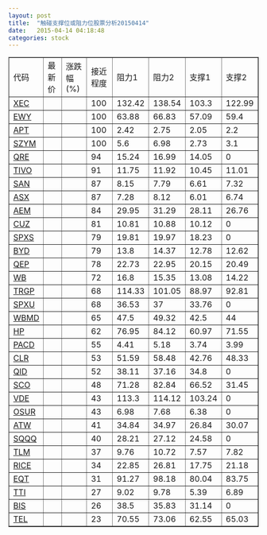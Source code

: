 ```yaml
---
layout: post
title:  "触碰支撑位或阻力位股票分析20150414"
date:   2015-04-14 04:18:48
categories: stock
---
```

<script type="text/javascript">
var stockList = []
stockList.push('gb_xec');
stockList.push('gb_ewy');
stockList.push('gb_apt');
stockList.push('gb_szym');
stockList.push('gb_qre');
stockList.push('gb_tivo');
stockList.push('gb_san');
stockList.push('gb_asx');
stockList.push('gb_aem');
stockList.push('gb_cuz');
stockList.push('gb_spxs');
stockList.push('gb_byd');
stockList.push('gb_qep');
stockList.push('gb_wb');
stockList.push('gb_trgp');
stockList.push('gb_spxu');
stockList.push('gb_wbmd');
stockList.push('gb_hp');
stockList.push('gb_pacd');
stockList.push('gb_clr');
stockList.push('gb_qid');
stockList.push('gb_sco');
stockList.push('gb_vde');
stockList.push('gb_osur');
stockList.push('gb_atw');
stockList.push('gb_sqqq');
stockList.push('gb_tlm');
stockList.push('gb_rice');
stockList.push('gb_eqt');
stockList.push('gb_tti');
stockList.push('gb_bis');
stockList.push('gb_tel');
</script>
<table border="1">
 <tr>
 <td>代码</td>
 <td>最新价</td>
 <td>涨跌幅(%)</td>
 <td>接近程度</td>
 <td>阻力1</td>
 <td>阻力2</td>
 <td>支撑1</td>
 <td>支撑2</td>
</tr>
  <tr id="xec" class="green">
  <td><a href="http://stock.finance.sina.com.cn/usstock/quotes/XEC.html" target="_blank">XEC</a></td><td></td><td></td><td>100</td><td>132.42</td><td>138.54</td><td>103.3</td><td>122.99</td></tr>
  <tr id="ewy" class="green">
  <td><a href="http://stock.finance.sina.com.cn/usstock/quotes/EWY.html" target="_blank">EWY</a></td><td></td><td></td><td>100</td><td>63.88</td><td>66.83</td><td>57.09</td><td>59.4</td></tr>
  <tr id="apt" class="green">
  <td><a href="http://stock.finance.sina.com.cn/usstock/quotes/APT.html" target="_blank">APT</a></td><td></td><td></td><td>100</td><td>2.42</td><td>2.75</td><td>2.05</td><td>2.2</td></tr>
  <tr id="szym" class="green">
  <td><a href="http://stock.finance.sina.com.cn/usstock/quotes/SZYM.html" target="_blank">SZYM</a></td><td></td><td></td><td>100</td><td>5.6</td><td>6.98</td><td>2.73</td><td>3.1</td></tr>
  <tr id="qre" class="red">
  <td><a href="http://stock.finance.sina.com.cn/usstock/quotes/QRE.html" target="_blank">QRE</a></td><td></td><td></td><td>94</td><td>15.24</td><td>16.99</td><td>14.05</td><td>0</td></tr>
  <tr id="tivo" class="green">
  <td><a href="http://stock.finance.sina.com.cn/usstock/quotes/TIVO.html" target="_blank">TIVO</a></td><td></td><td></td><td>91</td><td>11.75</td><td>11.92</td><td>10.45</td><td>11.01</td></tr>
  <tr id="san" class="green">
  <td><a href="http://stock.finance.sina.com.cn/usstock/quotes/SAN.html" target="_blank">SAN</a></td><td></td><td></td><td>87</td><td>8.15</td><td>7.79</td><td>6.61</td><td>7.32</td></tr>
  <tr id="asx" class="red">
  <td><a href="http://stock.finance.sina.com.cn/usstock/quotes/ASX.html" target="_blank">ASX</a></td><td></td><td></td><td>87</td><td>7.28</td><td>8.12</td><td>6.01</td><td>6.74</td></tr>
  <tr id="aem" class="red">
  <td><a href="http://stock.finance.sina.com.cn/usstock/quotes/AEM.html" target="_blank">AEM</a></td><td></td><td></td><td>84</td><td>29.95</td><td>31.29</td><td>28.11</td><td>26.76</td></tr>
  <tr id="cuz" class="green">
  <td><a href="http://stock.finance.sina.com.cn/usstock/quotes/CUZ.html" target="_blank">CUZ</a></td><td></td><td></td><td>81</td><td>10.81</td><td>10.88</td><td>10.12</td><td>0</td></tr>
  <tr id="spxs" class="green">
  <td><a href="http://stock.finance.sina.com.cn/usstock/quotes/SPXS.html" target="_blank">SPXS</a></td><td></td><td></td><td>79</td><td>19.81</td><td>19.97</td><td>18.23</td><td>0</td></tr>
  <tr id="byd" class="red">
  <td><a href="http://stock.finance.sina.com.cn/usstock/quotes/BYD.html" target="_blank">BYD</a></td><td></td><td></td><td>79</td><td>13.8</td><td>14.37</td><td>12.78</td><td>12.62</td></tr>
  <tr id="qep" class="red">
  <td><a href="http://stock.finance.sina.com.cn/usstock/quotes/QEP.html" target="_blank">QEP</a></td><td></td><td></td><td>78</td><td>22.73</td><td>22.95</td><td>20.15</td><td>20.49</td></tr>
  <tr id="wb" class="green">
  <td><a href="http://stock.finance.sina.com.cn/usstock/quotes/WB.html" target="_blank">WB</a></td><td></td><td></td><td>72</td><td>16.8</td><td>15.35</td><td>13.08</td><td>14.22</td></tr>
  <tr id="trgp" class="red">
  <td><a href="http://stock.finance.sina.com.cn/usstock/quotes/TRGP.html" target="_blank">TRGP</a></td><td></td><td></td><td>68</td><td>114.33</td><td>101.05</td><td>88.97</td><td>92.81</td></tr>
  <tr id="spxu" class="green">
  <td><a href="http://stock.finance.sina.com.cn/usstock/quotes/SPXU.html" target="_blank">SPXU</a></td><td></td><td></td><td>68</td><td>36.53</td><td>37</td><td>33.76</td><td>0</td></tr>
  <tr id="wbmd" class="red">
  <td><a href="http://stock.finance.sina.com.cn/usstock/quotes/WBMD.html" target="_blank">WBMD</a></td><td></td><td></td><td>65</td><td>47.5</td><td>49.32</td><td>42.5</td><td>44</td></tr>
  <tr id="hp" class="green">
  <td><a href="http://stock.finance.sina.com.cn/usstock/quotes/HP.html" target="_blank">HP</a></td><td></td><td></td><td>62</td><td>76.95</td><td>84.12</td><td>60.97</td><td>71.55</td></tr>
  <tr id="pacd" class="red">
  <td><a href="http://stock.finance.sina.com.cn/usstock/quotes/PACD.html" target="_blank">PACD</a></td><td></td><td></td><td>55</td><td>4.41</td><td>5.18</td><td>3.74</td><td>3.99</td></tr>
  <tr id="clr" class="green">
  <td><a href="http://stock.finance.sina.com.cn/usstock/quotes/CLR.html" target="_blank">CLR</a></td><td></td><td></td><td>53</td><td>51.59</td><td>58.48</td><td>42.76</td><td>48.33</td></tr>
  <tr id="qid" class="green">
  <td><a href="http://stock.finance.sina.com.cn/usstock/quotes/QID.html" target="_blank">QID</a></td><td></td><td></td><td>52</td><td>38.11</td><td>37.16</td><td>34.8</td><td>0</td></tr>
  <tr id="sco" class="red">
  <td><a href="http://stock.finance.sina.com.cn/usstock/quotes/SCO.html" target="_blank">SCO</a></td><td></td><td></td><td>48</td><td>71.28</td><td>82.84</td><td>66.52</td><td>31.45</td></tr>
  <tr id="vde" class="red">
  <td><a href="http://stock.finance.sina.com.cn/usstock/quotes/VDE.html" target="_blank">VDE</a></td><td></td><td></td><td>43</td><td>113.3</td><td>114.12</td><td>103.24</td><td>0</td></tr>
  <tr id="osur" class="red">
  <td><a href="http://stock.finance.sina.com.cn/usstock/quotes/OSUR.html" target="_blank">OSUR</a></td><td></td><td></td><td>43</td><td>6.98</td><td>7.68</td><td>6.38</td><td>0</td></tr>
  <tr id="atw" class="green">
  <td><a href="http://stock.finance.sina.com.cn/usstock/quotes/ATW.html" target="_blank">ATW</a></td><td></td><td></td><td>41</td><td>34.84</td><td>34.97</td><td>26.84</td><td>30.07</td></tr>
  <tr id="sqqq" class="green">
  <td><a href="http://stock.finance.sina.com.cn/usstock/quotes/SQQQ.html" target="_blank">SQQQ</a></td><td></td><td></td><td>40</td><td>28.21</td><td>27.12</td><td>24.58</td><td>0</td></tr>
  <tr id="tlm" class="green">
  <td><a href="http://stock.finance.sina.com.cn/usstock/quotes/TLM.html" target="_blank">TLM</a></td><td></td><td></td><td>37</td><td>9.76</td><td>10.72</td><td>7.57</td><td>7.82</td></tr>
  <tr id="rice" class="green">
  <td><a href="http://stock.finance.sina.com.cn/usstock/quotes/RICE.html" target="_blank">RICE</a></td><td></td><td></td><td>34</td><td>22.85</td><td>26.81</td><td>17.75</td><td>21.18</td></tr>
  <tr id="eqt" class="green">
  <td><a href="http://stock.finance.sina.com.cn/usstock/quotes/EQT.html" target="_blank">EQT</a></td><td></td><td></td><td>31</td><td>91.27</td><td>98.18</td><td>80.04</td><td>83.75</td></tr>
  <tr id="tti" class="green">
  <td><a href="http://stock.finance.sina.com.cn/usstock/quotes/TTI.html" target="_blank">TTI</a></td><td></td><td></td><td>27</td><td>9.02</td><td>9.78</td><td>5.39</td><td>6.89</td></tr>
  <tr id="bis" class="green">
  <td><a href="http://stock.finance.sina.com.cn/usstock/quotes/BIS.html" target="_blank">BIS</a></td><td></td><td></td><td>26</td><td>38.5</td><td>35.83</td><td>31.14</td><td>0</td></tr>
  <tr id="tel" class="red">
  <td><a href="http://stock.finance.sina.com.cn/usstock/quotes/TEL.html" target="_blank">TEL</a></td><td></td><td></td><td>23</td><td>70.55</td><td>73.06</td><td>62.55</td><td>65.03</td></tr>
</table>
